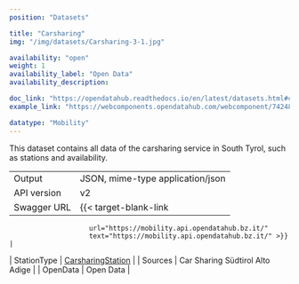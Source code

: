 ```yaml
---
position: "Datasets"

title: "Carsharing"
img: "/img/datasets/Carsharing-3-1.jpg"

availability: "open"
weight: 1
availability_label: "Open Data"
availability_description: 

doc_link: "https://opendatahub.readthedocs.io/en/latest/datasets.html#carsharing-dataset"
example_link: "https://webcomponents.opendatahub.com/webcomponent/74248fd5-f768-4c77-9acd-2d90d568c2e1?from=%2F%3Ftags%3Dmobility"

datatype: "Mobility"
---
```


This dataset contains all data of the carsharing service in South Tyrol, such as stations and availability.

|             |                                                                                       |
| :---------- | ------------------------------------------------------------------------------------- |
| Output      | JSON, mime-type application/json                                                      |
| API version | v2                                                                                    |
| Swagger URL | {{< target-blank-link
                        url="https://mobility.api.opendatahub.bz.it/"
                        text="https://mobility.api.opendatahub.bz.it/" >}}                                              |
| StationType | [CarsharingStation](https://mobility.api.opendatahub.bz.it/v2/flat/CarsharingStation) |
| Sources     | Car Sharing Südtirol Alto Adige                                                       |
| OpenData    | Open Data                                                                             |
